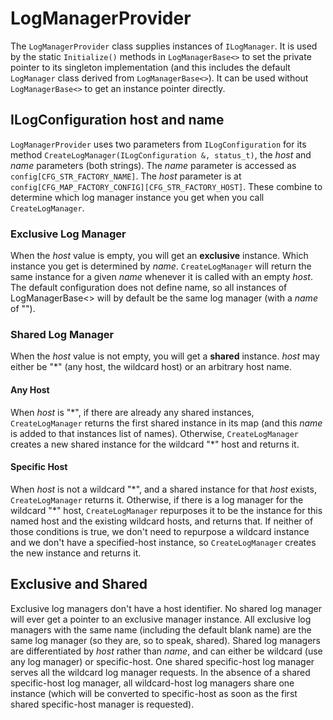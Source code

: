 # LogManagerProvider

The ```LogManagerProvider``` class supplies instances of ```ILogManager```. It is used by the static ```Initialize()``` methods in ```LogManagerBase<>``` to set the private pointer to its singleton implementation (and this includes the default ```LogManager``` class derived from ```LogManagerBase<>```). It can be used without ```LogManagerBase<>``` to get an instance pointer directly.

## ILogConfiguration host and name

```LogManagerProvider``` uses two parameters from ```ILogConfiguration``` for its method ```CreateLogManager(ILogConfiguration &, status_t)```, the *host* and *name* parameters (both strings). The *name* parameter is accessed as ```config[CFG_STR_FACTORY_NAME]```. The *host* parameter is at ```config[CFG_MAP_FACTORY_CONFIG][CFG_STR_FACTORY_HOST]```. These combine to determine which log manager instance you get when you call ```CreateLogManager```.

### Exclusive Log Manager

When the *host* value is empty, you will get an **exclusive** instance. Which instance you get is determined by *name*. ```CreateLogManager``` will return the same instance for a given *name* whenever it is called with an empty *host*. The default configuration does not define name, so all instances of LogManagerBase<> will by default be the same log manager (with a *name* of "").

### Shared Log Manager

When the *host* value is not empty, you will get a **shared** instance. *host* may either be "\*" (any host, the wildcard host) or an arbitrary host name.

#### Any Host

When *host* is "\*", if there are already any shared instances, ```CreateLogManager``` returns the first shared instance in its map (and this *name* is added to that instances list of names).
Otherwise, ```CreateLogManager``` creates a new shared instance for the wildcard "\*" host and returns it.

#### Specific Host

When *host* is not a wildcard "\*", and a shared instance for that *host* exists, ```CreateLogManager``` returns it. Otherwise, if there is a log manager for the wildcard "\*" host, ```CreateLogManager``` repurposes it to be the instance for this named host and the existing wildcard hosts, and returns that. If neither of those conditions is true, we don't need to repurpose a wildcard instance and we don't have a specified-host instance, so ```CreateLogManager``` creates the new instance and returns it.

## Exclusive and Shared

Exclusive log managers don't have a host identifier. No shared log manager will ever get a pointer to an exclusive manager instance. All exclusive log managers with the same name (including the default blank name) are the same log manager (so they are, so to speak, shared). Shared log managers are differentiated by *host* rather than *name*, and can either be wildcard (use any log manager) or specific-host. One shared specific-host log manager serves all the wildcard log manager requests. In the absence of a shared specific-host log manager, all wildcard-host log managers share one instance (which will be
converted to specific-host as soon as the first shared specific-host manager is requested).
